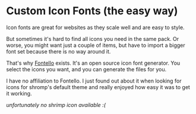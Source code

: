 <!--
nav_max: 1
-->
# Custom Icon Fonts (the easy way)

Icon fonts are great for websites as they scale well and are easy to style.

But sometimes it's hard to find all icons you need in the same pack. Or worse, you might want just a couple of items, but have to import a bigger font set because there is no way around it.

That's why [Fontello](https://fontello.com/) exists. It's an open source icon font generator. You select the icons you want, and you can generate the files for you.

I have no affiliation to Fontello. I just found out about it when looking for icons for shromp's default theme and really enjoyed how easy it was to get it working.

_unfortunately no shrimp icon available :(_
